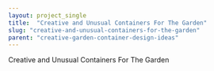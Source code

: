 ```yaml
---
layout: project_single
title:  "Creative and Unusual Containers For The Garden"
slug: "creative-and-unusual-containers-for-the-garden"
parent: "creative-garden-container-design-ideas"
---
```

Creative and Unusual Containers For The Garden